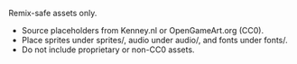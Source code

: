 Remix-safe assets only.

- Source placeholders from Kenney.nl or OpenGameArt.org (CC0).
- Place sprites under sprites/, audio under audio/, and fonts under fonts/.
- Do not include proprietary or non-CC0 assets.